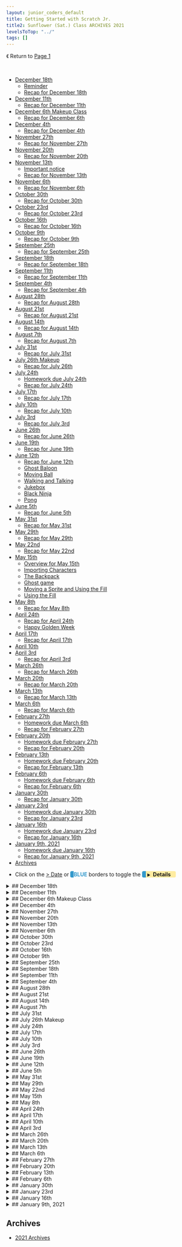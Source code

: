 ```yaml
---
layout: junior_coders_default
title: Getting Started with Scratch Jr.
title2: Sunflower (Sat.) Class ARCHIVES 2021
levelsToTop: "../"
tags: []
---
```


《 Return to [Page 1](./SunflowerClassNotes.md)

<br clear="both">

<div id="toc">

* [December 18th](#december-18th)
  * [Reminder](#reminder)
  * [Recap for December 18th](#recap-for-december-18th)
* [December 11th](#december-11th)
  * [Recap for December 11th](#recap-for-december-11th)
* [December 6th Makeup Class](#december-6th-makeup-class)
  * [Recap for December 6th](#recap-for-december-6th)
* [December 4th](#december-4th)
  * [Recap for December 4th](#recap-for-december-4th)
* [November 27th](#november-27th)
  * [Recap for November 27th](#recap-for-november-27th)
* [November 20th](#november-20th)
  * [Recap for November 20th](#recap-for-november-20th)
* [November 13th](#november-13th)
  * [Important notice](#important-notice)
  * [Recap for November 13th](#recap-for-november-13th)
* [November 6th](#november-6th)
  * [Recap for November 6th](#recap-for-november-6th)
* [October 30th](#october-30th)
  * [Recap for October 30th](#recap-for-october-30th)
* [October 23rd](#october-23rd)
  * [Recap for October 23rd](#recap-for-october-23rd)
* [October 16th](#october-16th)
  * [Recap for October 16th](#recap-for-october-16th)
* [October 9th](#october-9th)
  * [Recap for October 9th](#recap-for-october-9th)
* [September 25th](#september-25th)
  * [Recap for September 25th](#recap-for-september-25th)
* [September 18th](#september-18th)
  * [Recap for September 18th](#recap-for-september-18th)
* [September 11th](#september-11th)
  * [Recap for September 11th](#recap-for-september-11th)
* [September 4th](#september-4th)
  * [Recap for September 4th](#recap-for-september-4th)
* [August 28th](#august-28th)
  * [Recap for August 28th](#recap-for-august-28th)
* [August 21st](#august-21st)
  * [Recap for August 21st](#recap-for-august-21st)
* [August 14th](#august-14th)
  * [Recap for August 14th](#recap-for-august-14th)
* [August 7th](#august-7th)
  * [Recap for August 7th](#recap-for-august-7th)
* [July 31st](#july-31st)
  * [Recap for July 31st](#recap-for-july-31st)
* [July 26th Makeup](#july-26th-makeup)
  * [Recap for July 26th](#recap-for-july-26th)
* [July 24th](#july-24th)
  * [Homework due July 24th](#homework-due-july-24th)
  * [Recap for July 24th](#recap-for-july-24th)
* [July 17th](#july-17th)
  * [Recap for July 17th](#recap-for-july-17th)
* [July 10th](#july-10th)
  * [Recap for July 10th](#recap-for-july-10th)
* [July 3rd](#july-3rd)
  * [Recap for July 3rd](#recap-for-july-3rd)
* [June 26th](#june-26th)
  * [Recap for June 26th](#recap-for-june-26th)
* [June 19th](#june-19th)
  * [Recap for June 19th](#recap-for-june-19th)
* [June 12th](#june-12th)
  * [Recap for June 12th](#recap-for-june-12th)
  * [Ghost Baloon](#ghost-baloon)
  * [Moving Ball](#moving-ball)
  * [Walking and Talking](#walking-and-talking)
  * [Jukebox](#jukebox)
  * [Black Ninja](#black-ninja)
  * [Pong](#pong)
* [June 5th](#june-5th)
  * [Recap for June 5th](#recap-for-june-5th)
* [May 31st](#may-31st)
  * [Recap for May 31st](#recap-for-may-31st)
* [May 29th](#may-29th)
  * [Recap for May 29th](#recap-for-may-29th)
* [May 22nd](#may-22nd)
  * [Recap for May 22nd](#recap-for-may-22nd)
* [May 15th](#may-15th)
  * [Overview for May 15th](#overview-for-may-15th)
  * [Importing Characters](#importing-characters)
  * [The Backpack](#the-backpack)
  * [Ghost game](#ghost-game)
  * [Moving a Sprite and Using the Fill](#moving-a-sprite-and-using-the-fill)
  * [Using the Fill](#using-the-fill)
* [May 8th](#may-8th)
  * [Recap for May 8th](#recap-for-may-8th)
* [April 24th](#april-24th)
  * [Recap for April 24th](#recap-for-april-24th)
  * [Happy Golden Week](#happy-golden-week)
* [April 17th](#april-17th)
  * [Recap for April 17th](#recap-for-april-17th)
* [April 10th](#april-10th)
* [April 3rd](#april-3rd)
  * [Recap for April 3rd](#recap-for-april-3rd)
* [March 26th](#march-26th)
  * [Recap for March 26th](#recap-for-march-26th)
* [March 20th](#march-20th)
  * [Recap for March 20th](#recap-for-march-20th)
* [March 13th](#march-13th)
  * [Recap for March 13th](#recap-for-march-13th)
* [March 6th](#march-6th)
  * [Recap for March 6th](#recap-for-march-6th)
* [February 27th](#february-27th)
  * [Homework due March 6th](#homework-due-march-6th)
  * [Recap for February 27th](#recap-for-february-27th)
* [February 20th](#february-20th)
  * [Homework due February 27th](#homework-due-february-27th)
  * [Recap for February 20th](#recap-for-february-20th)
* [February 13th](#february-13th)
  * [Homework due February 20th](#homework-due-february-20th)
  * [Recap for February 13th](#recap-for-february-13th)
* [February 6th](#february-6th)
  * [Homework due February 6th](#homework-due-february-6th)
  * [Recap for February 6th](#recap-for-february-6th)
* [January 30th](#january-30th)
  * [Recap for January 30th](#recap-for-january-30th)
* [January 23rd](#january-23rd)
  * [Homework due January 30th](#homework-due-january-30th)
  * [Recap for January 23rd](#recap-for-january-23rd)
* [January 16th](#january-16th)
  * [Homework due January 23rd](#homework-due-january-23rd)
  * [Recap for January 16th](#recap-for-january-16th)
* [January 9th, 2021](#january-9th-2021)
  * [Homework due January 16th](#homework-due-january-16th)
  * [Recap for January 9th, 2021](#recap-for-january-9th-2021)
* [Archives](#archives)
</div>



-   Click on the [> Date]() or <span style="color: #3399cc;  border-left: 9px solid #3399cc!important;border-radius: 4px 4px; font-weight: bold">BLUE</span> borders to toggle the <span style="background-color:#ffeca0; border-left: 10px solid #3399cc !important;border-radius: 4px 4px;"><b> &nbsp;<span style="font-size: 70%">▶︎</span>&nbsp;&nbsp;Details&nbsp;&nbsp;&nbsp;&nbsp;</b></span>



<details markdown=1>
<summary markdown=1>## December 18th
</summary>

## December 18th

### Reminder
There will be no class for the next two weeks due to the holidays. **The next class date is 
January 8th, 2021. 良いお年を！


### Recap for December 18th

Today Students all worked on finishing their Christmas Projects. Then we showed them (with the help of a tutorial video how to join the [STAGE 1 Jr\. Coders Christmas Contest 2021](https://scratch.mit.edu/studios/30730290/):

{% include zakviewer.html Name="SUBMISSION instructions for the 2021 JCCC Jr\. Coders Christmas Contest on Scratch" ID="https://scratch.mit.edu/projects/612642387/" caption="In the next few weeks their projects will be review by some guest commenters (some of my Scratch friends) and the kids will get some positive feedback from them, as well as some follows. Some of the best projects will go on to be features in the Jr. Coders 2021 Christmas Showcase.
" %}

Such competitions are a popular feature in Scratch, and today was a gentle introduction to these and other Scratch social features. The hope is it will motivate them to make better projects by having them think about others looking at their projects. 

</details>


<details markdown=1>
<summary markdown=1>## December 11th
</summary>

## December 11th

### Recap for December 11th
{% include zakviewer.html Name="2021-12-13 Xmas K1" ID="https://scratch.mit.edu/projects/615253604/" caption="Student K1 is making progress on completing all the items on the evaluation sheet. This week she used the glide block to make a sprite go from the center to a corner several times." %}

{% include zakviewer.html Name="2021-12-13 Mouse Project K1" ID="https://scratch.mit.edu/projects/581610847/" caption="Student K1 alsom ade this interesing Mouse Following Project. Click and hold the mouse down to see it work." %}

{% include zakviewer.html Name="2021-12-13 Gifs1 K2" ID="https://scratch.mit.edu/projects/611502400/" caption="Student K2 practiced importing gif files into scratch. " %}

{% include zakviewer.html Name="2021-12-13 Gifs2 K2" ID="https://scratch.mit.edu/projects/615253604/" caption="Another gif import by Student K2" %}

{% include zakviewer.html Name="2021-12-13 Xmas Y" ID="https://scratch.mit.edu/projects/600588791/" caption="Student Y had a lot of fun recording various sounds for this project, though he hasn't settled on the one to use in his final project yet. He also made the radio vibrate when it is playing. " %}

{% include zakviewer.html Name="2021-12-13 Pokemon Y" ID="https://scratch.mit.edu/projects/615247167/" caption="Student Y is also making a Pokemon project. If you click the second pokemon, he disappears. I think the background is going to change as well. " %}

{% include zakviewer.html Name="2021-12-13 Xmas N" ID="https://scratch.mit.edu/projects/604418295/" caption="Student N and I worked on having a conversation between Abu and the Cat. By having him write the script down and then indicating which messages were broadcast after each speech he could keep track of the conversation and make the sprites speak in turn." %}

{% include zakviewer.html Name="2021-12-13 Waving N" ID="https://scratch.mit.edu/projects/611499721/" caption="He also made this simple waving project. Use the left, right arrow space keys to change the sprite." %}

{% include zakviewer.html Name="2021-12-13 Abu Platformer N" ID="https://scratch.mit.edu/projects/584816459/" caption="He was also very proud of this platformer/maze game. Use the arrows to reach the flag and see the win screen." %}


{% include zakviewer.html Name="2021-12-13 Crazy Party M" ID="https://scratch.mit.edu/projects/615249793/" caption="Student M made this project where one sprite is having a crazy party (press space) and the other thinks it is too noisy  and they fight (press a) and disappear. That's it." %}

{% include zakviewer.html Name="2021-12-13 Xmas M" ID="https://scratch.mit.edu/projects/604428411/" caption="Student M also continued working on his Christmas Project." %}

Scratch Jr. 
  : Below is a brief excerpt of Student H's extended ScratchJr. Christmas Project (minus sound). He continues to work on expanding the action in each screen of his project. Today I reviewed with him how to use messages to sequence actions and he seemed to understand it quite readily.

{% include giphy.html link="https://media.giphy.com/media/NMEK2rAzel52HJsjEA/"  %} 

</details>



<details markdown=1>
<summary markdown=1>## December 6th Makeup Class
</summary>

## December 6th Makeup Class

### Recap for December 6th


{% include zakviewer.html Name="2021 12 06 Xmas Student H" ID="https://scratch.mit.edu/projects/612142589/" caption="Great effort on music and a cheerful video background on this first step towards a Christmas project for Student H." %}


</details>



<details markdown=1>
<summary markdown=1>## December 4th
</summary>

## December 4th

### Recap for December 4th


Scratch Contest
  : Meanwhile, I have organized a Scratch Contest for Jr. Coders classes Xmas Projects. Scratch Contests are a tradition in Scratch whereby participants to post their projects in a Contest Studio and other guests review them, such as by posting their favorites in a Showcase or winners studio.  [This is the STAGE 1 Jr\. Coders Christmas 2021](https://scratch.mit.edu/studios/30730290), and  [THis is the SHOWCASE for Jr\. Coders Christmas Challenge](https://scratch.mit.edu/studios/30730310)


 {% include zakviewer.html Name="2021 12 04 Xmas Student M" ID="https://scratch.mit.edu/projects/604428411/" caption="Student M added some music and video to his project." %}

 {% include zakviewer.html Name="2021 12 04 Xmas Student Y" ID="https://scratch.mit.edu/projects/611481362/" caption="Student Y began working on a second Christmas project covering the individual items of the Christmas Challenge checklist off one by one. Pressing the space key makes the Sprite rotate. Pressing the a key makes music play." %}

{% include zakviewer.html Name="2021 12 04 Xmas Student N" ID="https://scratch.mit.edu/projects/611499721/" caption="Silmilarly, Student N's second Christmas project has similar music, but the arrow keys change the costume." %}

{% include zakviewer.html Name="2021 12 04 Xmas Student K1" ID="https://scratch.mit.edu/projects/600576643/" caption="In addition to making some changes to her Christmas project, Student K1 also worked on a maze project." %}

{% include zakviewer.html Name="2021 12 04 Xmas Student K2" ID="https://scratch.mit.edu/projects/600576643/" caption="Student K2 made a very cheerful moving Christmas background as a start on his project." %}

Scratch 
  : Student H continued to work in ScratchJr.. After completing a basic story about a boy going to sleep on Christmas Eve, I challenged him to extend each part of the story by adding conversations or actions.


</details>



<details markdown=1>
<summary markdown=1>## November 27th
</summary>

## November 27th


### Recap for November 27th

Today students continued working on their end-of-year projects.

Student K1

{% include zakviewer.html Name="XMAS 2021 11 27 K" ID="https://scratch.mit.edu/projects/604421482/" caption="The student practiced uploading a Gif and making music play when clicking a sprite." %}

Student K2

{% include zakviewer.html Name="XMAS 2021 11 27 ニュース" ID="https://scratch.mit.edu/projects/608054677/" caption="Today we made made horse travel in a zig zag forever. We also added a gif and made an animation." %}

Student Y

{% include zakviewer.html Name="XMAS 2021 11 27 Y" ID="https://scratch.mit.edu/projects/600588791/" caption="Student Y was very productive. He made the milk disappear using a broadcast, and using hide, show, and wait. He made Santa appear and disappear, made a present appear, made the cat go to sleep and wake up using a costume change and a position change and waits. He also used text to speech to make the cat speak." %}

Student N 
  : Student N worked on 2 projects. In one project I taught Student N about how to create clones and make the clones go to random places. They also disappear if they touch Abu.

{% include imgur.html title="Ninja Jr." ID="https://i.imgur.com/EbOD6Gf.png" caption="In this project I taught Student N about how to create clones and make the clones go to random places. They also disappear if they touch Abu." width="" height="" spacer="" %}


{% include zakviewer.html Name="2021 11 27 ninja JR " ID="https://scratch.mit.edu/projects/608057879/" caption="" %}

In the other he made the cake show, and used the say,  music, and text to speech blocks.

{% include zakviewer.html Name="XMAS 2021 11 27 N" ID="https://scratch.mit.edu/projects/604418295/" caption="" %}


Student M 
  : Student M was notably kind and helpful to another student who was struggling. He also continued his Xmas Music Project.

{% include zakviewer.html Name="XMAS 2021 11 27 M" ID="https://scratch.mit.edu/projects/604428411/" caption="Today he focused on importing gifs." %}

</details>


<details markdown=1>
<summary markdown=1>## November 20th
</summary>

## November 20th

### Recap for November 20th

Christmas Project 
  : Today I gave the kids an Christmas project assignment. The project is intended as an assessment of their progress in the class, so it would help me if parents could encourage children to do their best on this project. The project must include the following elements (and related  skills): 

1. - [ ] Must be appropriate to the theme of Christmas and the interesting creative and original

2. - [ ] Include sounds on start and on click (sound block)
 
1. - [ ] Change appearance of characters on events (Looks size and costume block)

3. - [ ] Have sprite speak (Say block)

 
2. - [ ] Have a recorded message on key press (record, play, when key pressed)

4. - [ ] Have 2 different Sprites doing 2 different motions at same time (switching sprites)
 
3. - [ ] Change the background and sprites in that background (backdrop change)

 
4. - [ ] Have a Sprite jump 5 times using glide (Glide, x and y position, repeat loops)

5. - [ ] Have a drum play 3 different beats and change color each time it changes beats (sound, color effects)

6. - [ ] Pick a dancing sprite and change the costume to make it look like they are dancing (import costumes, change costumes)

Some samples, so far.

{% include zakviewer.html Name="Untitled\-29 on Scratch" ID="https://scratch.mit.edu/projects/604428411/" caption="Student M added sound and edited the characters to remove the backgrounds." %}

{% include zakviewer.html Name="Untitled\-94 on Scratch" ID="https://scratch.mit.edu/projects/604418295/" caption="Student N included text to speech message on start and a Christmas present." %}

{% include zakviewer.html Name="Untitled\-10 on Scratch" ID="https://scratch.mit.edu/projects/604421482/" caption="Student K1 made a hat, and with a little help added some snow." %}

{% include zakviewer.html Name="2021 11 19 ニュース on Scratch" ID="https://scratch.mit.edu/projects/604621438/" caption="Student K2 is making a game with flying horses and a flying Santa who has to avoid them." %}


Disappearing Bears
  : Student N made this project where the main character makes the bears disappear. 

{% include zakviewer.html Name="Untitled\-95 on Scratch" ID="https://scratch.mit.edu/projects/604424736/" caption="" %}


</details>


<details markdown=1>
<summary markdown=1>## November 13th
</summary>

## November 13th

### Important notice

It is important for the safety of your children that we have written notice if anyone other than a guardian/parent is to pick up or take responsibility for your child at pickup time. This includes having the child wait with them until you arrive. Please be sure to tell us (in writing, e.g. via line) if you wish to allow someone to pickup or take charge of your child. 

### Recap for November 13th

Mazes
  : Students K1 and K2 worked on making maze games in Scratch. This is a copy of a project we made in ScratchJr., so it helps them reinforrce prior learning, and also understand the similarities and diffferences between the two platforms. 

ScratchJr. Maze
  : Student H1 finished his road crossing game and then worked on a harder version of it using roads that crossed. It includes making one character disappear while making another reappear as well as raising the question of how to time the motion of the cars so they don't hit each other (actually impossible in ScratchJr., but we can get close.). He then became interested in making the maze game as well, but in ScratchJr. 

Minecraft
  : Students Y & M have an idea for using Minecraft Bats and Dragons in a project. They were able to find images for the project, but they were in an unusual format, so it took some time taking screenshots of the images so they could be imported into Scratch.

{% include imgur.html title="" ID="https://i.imgur.com/PB6Swjg.png" caption="" width="" height="" spacer="" %}

{% include imgur.html title="" ID="https://i.imgur.com/LTkRDhT.png" caption="" width="" height="" spacer="" %}

{% include imgur.html title="" ID="https://i.imgur.com/mkIPE0F.png" caption="" width="" height="" spacer="" %}


Jump Jump 
  : Student N made an platformer project for his Abu character. This was an original project without borrowing code, and demonstrated aan understanding of character movement, user input, conditionals, and broadcasting. 

{% include imgur.html title="" ID="https://i.imgur.com/Y2xdcG6.png" caption=" He learned how to make lava and how to make a game over (backdrop 4) screen when the character hits the lava. " width="" height="" spacer="" %}

{% include imgur.html title="" ID="https://i.imgur.com/AdaGrIw.png" caption="We also made it so if the character reaches the other end of the screen (message 1), and new scene appears. " width="" height="" spacer="" %}

Student H2 is focused on Fortnite Projects, but has note decided on his own project yet.

</details>  


<details markdown=1>
<summary markdown=1>## November 6th 
</summary>

## November 6th 

### Recap for November 6th 



Late Project
  : First, Student Y I worked on making the clock change every 10 seconds in his project. 

{% include zakviewer.html Name="Sleeping Late" ID="https://scratch.mit.edu/projects/592280068/" caption="" %}


Then he made a shooting game that fires. We worked on making the bullets go in teh same direction the character is pointing.

{% include zakviewer.html Name="Untitled\-137 on Scratch" ID="https://scratch.mit.edu/projects/588307124/" caption="Left and right arrow move, space shoots." %}

Fighting Game
  : Students Y worked on making a fighting game with a character and a sword. Student M also made one, and explored other projects, like a music box project. 

{% include zakviewer.html Name="Student Y sword game" ID="https://scratch.mit.edu/projects/592280068/" caption="" %}

{% include zakviewer.html Name="Student M" ID="https://scratch.mit.edu/projects/596292710/" caption="This is just the character for now." %}

{% include zakviewer.html Name="まいぜん on Scratch" ID="https://scratch.mit.edu/projects/543629972/" caption="" %}

Favorite Character Series 
  : Student N continues to make projects with his favorite character Abu in them.  This week he made a pong game that has a cheerleading Abu.

{% include zakviewer.html Name="Cheering Abu Pong" ID="https://scratch.mit.edu/projects/543629972/" caption="" %}

Abu moves in a random direction:

{% include zakviewer.html Name="Abu moves in a random direction:" ID="https://scratch.mit.edu/projects/596302339/" caption="This project is not quite complete, but pressing the up arrow keeps Abbu flying." %}


A jumping Abu meets a bear:

{% include zakviewer.html Name="jumping Abu meets a bear" ID="https://scratch.mit.edu/projects/596302339/" caption="" %}

and Flappy Abu: 

{% include zakviewer.html Name="Flappy Abu" ID="https://scratch.mit.edu/projects/571917316/" caption="" %}

Robot Jumper 
  : Student K1 worked on a jumping project with a huge robot jumping over a rabbit.

{% include zakviewer.html Name="Untitled\-7 on Scratch" ID="https://scratch.mit.edu/projects/596291060/" caption="" %}


Underwater Penguin and Fish
  : Student K1 also made an Underwater Penguin and Fish Project. 

{% include zakviewer.html Name="Underwater Penguin and Fish" ID="https://scratch.mit.edu/projects/596286718/" caption="There was a bug in tone of the blocks, which I have fixed. She used japanese characters." %}

Tower Defense
  : Student K2 continued working on his Battle Cats type Tower Defense project. He a second tower and made it shoot when its store is clicked.

{% include zakviewer.html Name="Untitled\-4 Tank Game on Scratch" ID="https://scratch.mit.edu/projects/589833446/" caption="" %}

Road Crossing
  : Student H1 took a break from his Mario Project and worked on a Road Crossing game in Scratch Jr. He made the roads and started making cars for it.

Fortnite style
  : Student H2 explored Scratch looking for  a simple Fortnite game to copy.



</details>



<details markdown=1>
<summary markdown=1>## October 30th
</summary>

## October 30th


### Recap for October 30th

A Day in the Life 
  : Student Y designed a "Day in the Life project in detail, including actors, scenes, and actions. He began designing the first background. After being unable to find a preset background he liked, he drew his own on paper. He tried to trace it using a drawing tablet, but found it was easier to draw it in the the scratch editor using squares and other shapes. The result was quite good, and exactly what he had in mind.


{% include zakviewer.html Name="A Day in the Life 2021 10 30" ID="https://scratch.mit.edu/projects/592280068/" caption="" %}

Squid Game 
  : Student M learned how to use clones. Inspired by this project, 

{% include zakviewer.html Name="Death Ray Demo" ID="https://scratch.mit.edu/projects/587873991/" caption="" %}

he added his own "death ray" to his project. 

{% include zakviewer.html Name="Squid Game 2021 10 30" ID="https://scratch.mit.edu/projects/588366653/" caption="press 1 to get past the opening screen, and then space to fire." %}


Solar panel 
  : Student R's Solar Panel project now has a shop. In the shop you are able to by more solar panels. He used if blocks and backdrop sensors to control the visibility of the shop and shop items. 

{% include zakviewer.html Name="Solar Panel 2021 10 29 on Scratch" ID="https://scratch.mit.edu/projects/593628239/" caption="" %}

Kanna 
  : Student K1 was very productive working on tutorials in Scratch. She made a Halloween project (with sounds), a Balloon Popping project (with 2 balloons), and an Underwater Starfish Chase (with a score). She needed some encouragement in modifying or going beyond the basic tutorials.

{% include zakviewer.html Name="Halloween project" ID="https://scratch.mit.edu/projects/592276602/" caption="" %}


{% include zakviewer.html Name="balloon Popping" ID="https://scratch.mit.edu/projects/592263638/" caption="" %}

{% include zakviewer.html Name="Underwater Starfish Chase (with a score)" ID="https://scratch.mit.edu/projects/574941151/" caption="" %}

Tank Game
  : Student K2 continued his  Scratch Tank Game. He added Towers, a Shop, and a Man character. I guided him through how to clone the bullets when the shop is clicked, and make bullet fire to the edge.

{% include zakviewer.html Name="Tank Game" ID="https://scratch.mit.edu/projects/589833446/" caption="Click the small black squares to shoot." %}

ScratchJr. Mario
  : Student H worked on his longform ScratchJr. Mario project as usual. He had some problems making a character repeat an action 3 times, so I showed him how  to use the repeat block and waits to get the effect he wanted. He picked it up quickly.

</details>




<details markdown=1>
<summary markdown=1>## October 23rd
</summary>

## October 23rd


### Recap for October 23rd

Squid Game 1
  : Student Y worked on making the player's eyes open and close and the button flash from red to green. He also added and edited the music. He originally tried a first person viewpoint, but settled for this top iiewpoint version.

{% include zakviewer.html Name="Squid Game 2021 10 23 Student Y" ID="https://scratch.mit.edu/projects/588925585/" caption="Use left and right arrows to move the character (project has had some corrections added.) " %}

Squid Game 2
  : Student M wanted an opening screen before the game would start, so I showed him how to achieve that.

{% include zakviewer.html Name="Untitled\-138" ID="https://scratch.mit.edu/projects/588366141/" caption="Press 1 to see background change" %}


Scratch Mario Multilevel Game
  : More details have emerged about player H's project. He is making a multi-stage Mario-like platformer. He's made overworld maps and sub-levels. In ScratchJr. each project only has 4 screens, so he's building his game over several projects, each corresponding to a different "land" such as a desert level and a haunted house level.

Electricity Shop
  : Student R's focus continues to be make a shop for people to buy various ways of using or gaining energy. He's setting up the project so that when the shop backdrop appears, all foreground items hide. And when the backdrop changes, all foreground items appear again.

Tower Defense/Battle Cats
  : Some students are still looking for a project to do. Student K2 began working on a Tower Defense project. His focus was on learning how to use the paint editor to make circles and rectangles to put together to make a tank. Student H considered doing a Tower Defense project, but then changed his mind and explored various other potential projects. 

{% include zakviewer.html Name="Untitled\-4 Tank Game" ID="https://scratch.mit.edu/projects/589833446/" caption="" %}

Pong Game
  : Student K1 completed a Pong Tutorial.

{% include zakviewer.html Name="Untitled\-4 on Scratch" ID="https://scratch.mit.edu/projects/588369489/" caption="" %}

</details>


<details markdown=1>
<summary markdown=1>## October 16th
</summary>

## October 16th

### Recap for October 16th


The main event today was playing a Collect-a-card Coding Game: 

Collect-a-card Coding Game
  : The purpose of the game is to get kids to demonstrate their understanding of various steps in coding a simple project. The format is as follows:
  
1. Review the target project code. This is not a test, but a game, so kids are taught the code or other answers beforehand. The game is for review.
2. Each student gets 1 or two cards to start with.
3. The teacher opens a blank game, or a game ready to accept the target code. 
4. The teacher walks through coding the game and stops to ask questions, such as what is the next step, what does this block do, etc.
5. Students can volunteer to answer by raising their hand with a card in it. If they answer the question correctly they get 2 cards. If not, 1 card.
6. The teacher can also "volunteer" students, for example if no one answers. You get 1 card for a correct answer.
7. Volunteers must wait out 2 turns give others a chance.
8.  Cards for right answers only, but no penalty for a wrong answer.
9.  At the end, (an unspecified number of) cards gets rewards, such as YouTube time. The number is based on the collective level of input. 
10. Those who were volunteered can ask for help but costs them their card. The card for a correct answer goes to person who helps.
11. Top volunteers may get an additional prize based on effort, original contribution, or other criteria.
12. Prizes include in-class YouTube time, select from the toy box, candy, or negotiable prizes. Often students will defer getting any prize.

The target game for today was Flappy Cat game, part 1. Everyone participated and did a good job of playing along and answering questions. After that, kids continued working on existing projects as usual.

{% include zakviewer.html Name="FCS step 1 gravity 2021 10 16 Classroom version \(Flappy Cat Simplest\)" ID="https://scratch.mit.edu/projects/584810491/" caption="" %}


</details>




<details markdown=1>
<summary markdown=1>## October 9th
</summary>

## October 9th


### Recap for October 9th


We played a game based on a lecture by [Professor 井本陽久](https://logmi.jp/business/articles/322794).
The game is very good for teaching logic, independent thinking, and other useful skillls. Thought they could understand the basic idea, it was a little bit difficult, so after a while we stopped and had a break and then we went on to individual projects. 

* Student Y worked on a few projects. We worked on finding costumes for his roadblocks hero project and he also worked a little bit on his Battle Cats project. 
* Student M started making a flappy bird project and completed  the first two steps. 

{% include zakviewer.html Name="Flapy Bird" ID="https://scratch.mit.edu/projects/581606705/" caption="" %}

* Student R and I discussed how to make his game more user-friendly. He liked the idea of adding a store to his project. He designed it first and then collected or and created the images he needed
{% include zakviewer.html Name="Flappy Bird" ID="https://scratch.mit.edu/projects/581606705/" caption="" %}

* Student N started working on an original platformer game.
* Student H looked for new ideas in Scratch. 
* Student K learned about sensing blocks, specifically the mouse down block. 
  
{% include zakviewer.html Name="Untitled" ID="https://scratch.mit.edu/projects/581610847/" caption="Click and hold the mouse, and the girl will go towards you" %}

* Student K worked on telling a story in ScratchJr. 
* Student H in Scratch Jr. continued working on his multi project game. He was eager to give me a full explanation of what he intends, and he demonstrated his progress so far. It was clear that he has mastered many skills, such as using buttons to control characters, and different kinds of transitions between scenes. He has developed a solid foundation, and is eagerly exploring all the consequences of what he has learned in various ways. 
Stud


</details>

<details markdown=1>
<summary markdown=1>## September 25th
</summary>

## September 25th


### Recap for September 25th



Scratch 
  : Children worked on individual projects this week. 
  
Student Y worked on Battle cats. He continued making different player sprites appear at different money levels. He also begane making the cats move.

{% include zakviewer.html Name="Battle Cats" ID="https://scratch.mit.edu/projects/571919266/" caption="" %}

Student M is I introduced some videos to Student M about flappy bird, and he chose to work on reverse engineering a Fortnite Flappy Bird project. He added two characters to his project and began adding code to make the game over effect and 

{% include zakviewer.html Name="Fortnite Flappy Bird Step 1 2021 09 25" ID="https://scratch.mit.edu/projects/575071918/" caption="I have fixed some errors in his code to demonstrate what he is trying to achieve." %}


Student N completed his own basic Flappy bird project and we talked about how to make it better, such as adding levels or obstacles.

Student K1 began her first journeys into Scratch by completing her first tutorial, a chase game. 

{% include zakviewer.html Name="Chase Game" ID="https://scratch.mit.edu/projects/574941151/" caption="She did a great job learning about 'change x' and 'if touching' and 'adding variables'." %}


Student H1 studied various projects in search of inspiration for his next project. 

Student R made the players of his Solar Panel game able to buy more panels when they had enough coins. He was able to figure out the code himself but needed a little help transferring a color from one character to another. 

{% include zakviewer.html Name="Untitled\-5 \(9\)" ID="https://scratch.mit.edu/projects/572503120/" caption="" %}

ScratchJr.
  : Students K2 and H2 worked on their own projects this week. 


Student H1 continued developing his multilevel game in Scratch Jr. He has many original ideas and worked well independently and joyfully.


Student K2 worked on an original project idea I am calling his "Policeman"  project. After some trial and error, I figured out he wanted to make more squares appear when the policeman bumped into some squares. He understood what he wanted and was almost able to get it on his own. With a little tweaking we were able to get it to begin to work, and will continue next week.


</details>

<details markdown=1>
<summary markdown=1>## September 18th
</summary>

## September 18th


### Recap for September 18th


Battle Cats
  : Student Y worked on remaking the Battle Cats project on his own. 

{% include zakviewer.html Name="Student Y Battle Cats" ID="https://scratch.mit.edu/projects/571919266/" caption="He added his own characters and began setting up the shop" %}

Flappy Bird
  : another popular project is Flappy Bird, and some kids worked on variations of that, including this one below, and a Fortnite Flappy Bird Project that is not quite finished
{% include zakviewer.html Name="Student N Flappy Bird" ID="https://scratch.mit.edu/projects/571917316/" caption="" %}


Slash Knight
  : Student H worked a little bit on a Slash Knight Tutorial, but found it too easy. He explored other projects like Battle Cats after that.  


ScratchJr. 
  : The main project for these kids was variations on a Chicken Crossing game, where the player has to cross intersecting streets , not parallel streets (like below). This evoked many variations, including one that incorporates a sophisticated story line involving frogs and other creatures.

  
{% include giphy.html link="https://media.giphy.com/media/DDDMOrtKeBEyue6KVF/" %} 



Advanced Scratch Jr. 
  The Electricity project continues. This week the student added more kinds of weather and we talked about giving the player challenges to encourage energy conservation, such as turning out lights. 

</details>



<details markdown=1>
<summary markdown=1>## September 11th
</summary>

## September 11th

### Recap for September 11th

Basic Scratch
  : Today, for the elementary level Scratch students there was a lot of interest in racing games and Mario Athletic (Sky) games. Kids mostly tried looking for projects they could do together, but interests diverged, so there was a tendency for kids to distract each other. Next week some different seating arrangements may help with this. 

Solar Panel 
  : This week a lot of progress was made on this advanced level Scratch project. Since the student is a capable and independent coder, our teacher Alex spent some time looking at the student work and making small suggestions on improving the game design, such as developing other things for the money the player collects  to be spent on and adding visual feedback and effects.

ScratchJr.
  : The ScratchJr kids worked mostly on mazes. For one kid demonstrated how to make a square maze, and for other we worked on a Dragon Maze. Mazes are good for teaching using messages and various motions and Looks blocks. There was also a Street crossing game


{% include giphy.html link="https://media.giphy.com/media/m6ezGzJCt8J835euv3/" %} 

{% include imgur.html title="" ID="https://i.imgur.com/L1r67ht.jpg" caption="" width="" height="" spacer="" %}

{% include imgur.html title="" ID="https://i.imgur.com/GmIRnX5.jpg" caption="" width="" height="" spacer="" %}


</details>


<details markdown=1>
<summary markdown=1>## September 4th
</summary>

## September 4th

### Recap for September 4th


Projects we worked on this week: 

First Person Shooter
  : We made the gun for the shooter, and talked about make the gun pointing in the direction of the mouse. We also made a bad guy.

{% include imgur.html title="" ID="https://i.imgur.com/U8NjtrC.png" caption="" width="" height="" spacer="" %}

 

Going down the road
  : We made a car and a road for this project, and learned how to make the road move past us.

{% include zakviewer.html Name="Untitled\-125" ID="https://scratch.mit.edu/projects/566674798/" caption="press space and e to see it in action" %}



A crazy project 
  : The joy of forever loops.
{% include zakviewer.html Name="" ID="https://scratch.mit.edu/projects/550356223/" caption="" %}

Mario Projects
  : Students are intrigued by these but they are a bit beyond their skill. We have covered some of the basic steps in class, and kids will often modify these.

{% include zakviewer.html Name="Untitled\-21" ID="https://scratch.mit.edu/projects/557767891/" caption="This project is not fully the student's own creation, but features some additions by the student." %}


Solar Panel Project
  : A student is developing a project to model a solar panel. It includes the influence of weather (reducing output, breakage), maintenance costs, and a power meter. We talked about general goals of the project, such as how user input would change the game. This projecct is a candidate for entry in a coding competition.

</details>


<details markdown=1>
<summary markdown=1>## August 28th
</summary>

## August 28th

### Recap for August 28th


Today we worked a group on a very basic platformer project based on a project called Grey.  It includes only the essentials, but it introduces concepts like variables, My Blocks, if blocks to detect keypresses, gravity,  and "pulling up out of the ground" particle physics, and even a little tutorial on drawing triangles. This project forms the basis of most platform and scrolling projects and can be easily modified to suit almost any project.


{% include zakviewer.html Name="Grey Mario Platformer 08 28" ID="https://scratch.mit.edu/projects/564441951/" caption="The students did a great job paying attention and began to talk about adding customizations like villains and obstacles, which we will try next week. " %}

</details>


<details markdown=1>
<summary markdown=1>## August 21st
</summary>

## August 21st

Several announcements:
  : The class notes for last weekend are on the website. We have had a lot of makeup classes recently, and, to avoid confusion, let me explicitly state that class notes for your child's makeup classes are on the page for their usual class, not for the day they attended. For example a Monday student who attends a makeup on Friday will have any notes relevant to him/her on the Monday Page. 

  : Since we are heading into another Emergency Period, we will be strictly enforcing our Covid guidelines around hand washing, social distancing and mask wearing, etc. If you could remind your child these are important rules and of the need to cooperate with them that would be helpful. In addition, seating and snack times will be staggered accordingly.

  : We are pleased that for the most part students are focused and attentive during class, and with their cooperation we are creating a fun, relaxed, yet productive learning environment. However, to maintain this, it would be a good time to remind your child that the main activity in class should be working on assignments and projects, i.e. learning to code. I want to avoid ending the day with a child not having made any tangible progress.  Exploring games and playing them, while educational and part of our goal, is better done at home.

  : (To clarify: We do encourage students to explore the many games that Scratch and Tynker make available, and investigating and hacking other projects is a valid part of learning. We also understand the temptation to play them in class is very strong. However, this can easily become a distraction (for them and others) and a gentle reminder from parents would help me better keep these factors in balance. We do provide free time during breaks, and this is not meant as a ban, but a reminder.)

  : Lastly, our class policy is that students should make an effort to communicate, even amongst themselves, in English, as much as practicable, especially during the first section of class. We understand the limitations around this, but we want to be sure this expectation is clearly understood by all so that we can help support them with this. 


### Recap for August 21st


Student N and Y made a first steps towards Cat World War (にゃんこ大戦争) games. TThis game starts out with the player clicking boxes to make "soldiers" appear. In the game the soldierss fight each other and you get points if you kill them all or reach the other team's base. This project by Student N is a very good beginning.

{% include zakviewer.html Name="Cat World War (にゃんこ大戦争)" ID="https://scratch.mit.edu/projects/563074874/" caption="click on the squares to make more fighter appear." %}

Student R is working on an Electricity project. Today we worked on improving the code that makes how the clones are created. Unfortunately creating a clone within a clone creates an infinite loop, and there doesn't seem to be an easy way around that, so we had to give up. Deciding that perhaps he had taken this project as far as possible, we gave up and he began looking for his next project. 

{% include zakviewer.html Name="Electricity 08 21" ID="https://scratch.mit.edu/projects/563078843/" caption="" %}

Student S worked on a clever ScratchJr. story about rabbits.

</details> 



<details markdown=1>
<summary markdown=1>## August 14th
</summary>

## August 14th

### Recap for August 14th

Today student H worked on an easy Cat Training project, based on a  student's original project. We taught the cat to sit, lie down, run, and roar. 

{% include zakviewer.html Name="Cat Training" ID="https://scratch.mit.edu/projects/560505433" caption="" %}


Student N worked on a Red Light project. The player uses the right arrow to move right. First we made the bus reappear at the left when we hit the edge. 

```
when [right arrow v] key pressed
move (10) steps
if <(x position) > (270)> then
switch backdrop to (Blue Sky v) ::looks
set x to (-278)
broadcast [switch v]
end
```
{: .msb}

Then we used a variable ('red bue or yellow') to keep track of the condition of the light, and we detect if we are touching the light while the light is red. If he hits the red light, the game over message appears. 


```
if <<touching (Light  v) ?> and <(red blue or yellow) = (red)>> then 
switch backdrop to (Blue Sky2 v) ::looks
broadcast (a v) and wait
 else 
next costume
end
```
{: .msb}

{% include zakviewer.html Name="" ID="https://scratch.mit.edu/projects/560546663/" caption="Use the right arrow to move the bus. " %}




</details>


<details markdown=1>
<summary markdown=1>## August 7th
</summary>

## August 7th

### Recap for August 7th


Today we had only 3 students.

Two of the Scratch kids did the Nature Watching project. The fist step is erasing the "binocular" of a solid foreground so that we can see what is behind. Even I had a little trouble doing this until another teacher helped me. Once we had that, the rest of the project proceeded smoothly. We make the binoculars follow the mouse, and then add a game scene that includes various animals moving for us to watch. The student added a play button that dissolves using the ghost effect to reveal the game scene. 


{% include zakviewer.html Name="Nature watching" ID="https://scratch.mit.edu/projects/559297885/" caption="" %}


The other student worked on an electricity game. 

{% include zakviewer.html Name="See inside" ID="https://scratch.mit.edu/projects/555066266/" caption="" %}



Originally his project just sent out various balls that travelled from the anode to the cathode. I suggested he add an element that the player could use to direct the balls. In doing that we noticed that his balls were bouncing off at weird angles because he was turning the balls, not pointing them in a different direction. At first this was a random direction, but I suggested it might look more realistic to have them bounce at the correct angle. However, doing this involves some special math. It is not difficult and next class I will show the the correct formula. 

{% include zakviewer.html Name="2021 08 07  Electricity" ID="https://scratch.mit.edu/projects/559308970/" caption="This modification shows how the balls can be made to bounce. The key formula is 'reflected angle = 2 * angle of wall - direction of ball' " %}

</details>



<details markdown=1>
<summary markdown=1>## July 31st
</summary>

## July 31st

### Recap for July 31st

Today we walked through a basic Pacman game. Kids went through it at different paces, with some just completing the first few steps, others nearly reaching the end. However, we will continue with this project as it teaches valuable skills.

{% include zakviewer.html Name="PAC 2021 08 02 class project" ID="https://scratch.mit.edu/projects/557526249/" caption="

This involves

* making the pacman, including 'painting with transparency' 
* making the background and maze
* teaching the pacman to move
* teaching it to bounce off walls
* adding a pill
* initializing the pill and pacman
* teaching the pill to hide when pacman touches it<span>" %}

One notable project was this variation on the classic game:

{% include zakviewer.html Name="Dragon Pacman" ID="https://scratch.mit.edu/projects/557134894/" caption="The dragons are friendly though. Use arrow key to capture the one near the center to see." %}



After that kids worked on their ongoing projects. Kids are developing more confidence and the ability to come up with and develop their own ideas independently, though there is a tendency for kids to also get lost playing games rather than coding. The fact that they are enjoying Scratch and engaged with it is great, and we will try to encourage a healthy balance between exploring and creating!


</details>

<details markdown=1>
<summary markdown=1>## July 26th Makeup
</summary>

## July 26th Makeup

### Recap for July 26th

Student M did a makeup class today. He came up with the idea of making  a roulette game. This gave us a chance to use the wait until and repeat until blocks blocks.

![wait until and repeat until](https://i.imgur.com/6mYCvDw.png){: .jsgif .autoimage}



{% include zakviewer.html Name="" ID="https://scratch.mit.edu/projects/556373760/" caption="To start game press space, then the up arrow, left arrow, and right arrow keys. This starts the wheels turning. Pressing a, b, or c, stops the respective roulette." %}


</details>



<details markdown=1>
<summary markdown=1>## July 24th
</summary>

## July 24th

### Homework due July 24th

### Recap for July 24th

Today we had only 2 students. Student H worked on the Chase Game tutorial. He was very creative in modifying the cat character, and made a rather fun project.

{% include zakviewer.html Name="looking for eyeglasses" ID="https://scratch.mit.edu/projects/553913239/" caption="He also added a score for each time the cat caught the glasses." %}

Student R and I had an extensive conversation about the [Tech Kids Grand Prix](https://techkidsschool.jp/grandprix/), which he plans to participate in. We discussed the basic criteria of the contest, Vision, Product, and Presentation, and I told him that first we will work on Vision. This is the moment where we seek inspiration and creativity to create an original and inventive project. 

One way to do this is to look at what other people have done, and he looked at several projects by other participants. Then I asked him to critique the projects, to develop his analytical ability and help him be able to see projects from an outside  point of view such as a judge or a player. I asked him to rate the projects according to the contest criteria, and then we focused on what he particularly liked about one project. Then we decided to build our own test project that would include these qualities. 

To come up with a theme for this test project, I encouraged him to come up with a topic that is interesting and inspiring for him. This led him to suggest electronics. After asking him to tell me a little about this, we talked about what is electricity. With some improvements for realism, we had a basic model of electricity in a wire, and we then began to develop how this could be a game. We made a rough mockup of the screen, and then once we were happy with that, I gave him the homework of making a more accurate mock up. We talked about how the user would interact with the game, and what the object of the game would be.

All in all, in one class, we were able to run throught the basic first steps involved in creating an original project. The test project is not intended as his final project, but I think it will help him understand the steps that help take something from nothing, to first idea, to first model, to first prototype. This was a great first step and he did a great job moving through it though we were going rather quickly.


</details>



<details markdown=1>
<summary markdown=1>## July 17th
</summary>

## July 17th

### Recap for July 17th

Today kids worked on their own projects.

Student Y started a shooting game. He began to learn how to make bullets using clones, and how to make actors disappear when they are hit.

{% include zakviewer.html Name="112rtrtrtrtrtr" ID="https://scratch.mit.edu/projects/553917494/" caption="Press space to shoot. Right now the actors are invisible, and the student's homework is to make them appear again" %}

Student N began a version of pacman. He made little munching characters, and we worked on drawing a maze for the background. We also made the main actor move right and left, and then blocked its motion when it reached the edge so it wouldn't fall of the edge.

{% include zakviewer.html Name="Untitled\-43" ID="https://scratch.mit.edu/projects/553917616/" caption="" %}

Student M learned how to change the position of the actors using the x and y boxes in the actor area. This was necessary because he couldn't drag his characters because part of his game codes them to disappear if touched. 


Student R started planning a Minecraft quiz game. We talked about learning to plan on paper before trying to code, which he began to do. I also helped him import some images from the web that couldn't be copied the usual way. 


Student H worked on importing characters from other projects into his project.

Kids also enjoyed coding and playing at a video sensing project and a Jelly project. I showed them a simplified version, and perhaps next week we will try to code it together.


{% include zakviewer.html Name="JJ step 01" ID="https://scratch.mit.edu/projects/552696678/" caption="" %}



</details>

<details markdown=1>
<summary markdown=1>## July 10th
</summary>

## July 10th

### Recap for July 10th

Today we worked on the Mario Galaxy four project. 


{% include zakviewer.html Name="Galaxy 4 step 01" ID="https://scratch.mit.edu/projects/550487306/" caption="" %}



Everybody was able to get to the first step. We did have a few technical issues but we resolve them and that will make going forward easier from now on. After the break some kids expolored for their next project while others finished projects that they had been working on before. 



{% include zakviewer.html Name="MG4 Step 01 H" caption="Press right arrow to see it move." ID="https://scratch.mit.edu/projects/552334899/" %}

{% include zakviewer.html Name="MG4 Step 01 Y" caption="Press right arrow to see it move." ID="https://scratch.mit.edu/projects/552334188/" %}

{% include zakviewer.html Name="MG4 Step 01 R" caption="Press right arrow to see it move." ID="https://scratch.mit.edu/projects/552333802/" %}

{% include zakviewer.html Name="MG4 Step 01 M" caption="Press right arrow to see it move." ID="https://scratch.mit.edu/projects/552333323/" %}

{% include zakviewer.html Name="MG4 Step 01 N" caption="Press right arrow to see it move." ID="https://scratch.mit.edu/projects/552332799/" %}

</details>


<details markdown=1>
<summary markdown=1>## July 3rd
</summary>

## July 3rd

### Recap for July 3rd



Soccer Game
  : During the makeup class for student R, I showed him how to clean up his project by combining stacks. Instead of several green flag stacks and several forever loops, we combined them all. The next day we worked on finishing the soccer game level. One problem was that the ball would get stuck in a corner sometimes; we prevented this by moving the ball away when it touched the goalkeeper. 

{% include zakviewer.html Name="Soccer Game" ID="https://scratch.mit.edu/projects/530891031/" caption="We also made the ball return when a goal is scored. I also showed him how to use a repeated move block to make the ball glide. This helps make recording goals and deflections work better." %}

Jukebox
  : Student M did a great job making the last few songs on his jukebox work. 
  
{% include zakviewer.html Name="Juke Box" ID="https://scratch.mit.edu/projects/550655784/" caption="He go so excited, he decided to add 4 more songs, which need to be coded." %}

Another Jukebox
  : Student Y was inspired from watching this Jukebox to begin making his own. 




Crazy Animation
  : Student N has been learning how to make animations, and produced this Crazy Animation Project.

{% include zakviewer.html Name="" ID="https://scratch.mit.edu/projects/550356223/" caption="It uses both color effects and costume changes for the transitions" %}

Learning ABC
  : He also taught Abu, his favorite character, to speak.

{% include zakviewer.html Name="Learning ABC" ID="https://scratch.mit.edu/projects/550490430/" caption="press any letter to say the letter" %}




Clickers
  : A popular game this week was a clicker game, which several students played or worked on. These are very simple. Just click until you drop. Simple, but popular.

{% include zakviewer.html Name="Student N Basic Clicker" ID="https://scratch.mit.edu/projects/550657465/" caption="" %}







</details>

<details markdown=1>
<summary markdown=1>## June 26th
</summary>

## June 26th

### Recap for June 26th


Music Box
  :  Student M made all his music covers clickable. We simplified his idea so that every character disappears. This means we can use the same code for every character. When clicked, they each disappear and a large background for that song will appear. 

{% include zakviewer.html Name="" ID="https://scratch.mit.edu/projects/543633250/" caption="The first four appear to be working." %}

Pong and Jumping
  ; Student N added a second level to his pong game, where the color of the apple changes. He plans to make the second level more difficult. 

He also created a jumping project. By using touching color, he makes the sprite fall into the white hole. 


```
when @greenFlag clicked
forever // if it is not touching the ground, fall
    if <not <touching color [#663b00]?>> then
        wait (.01) seconds
        change y by (-10)
    end // when low enough , return home
    if <(y position) = [-227]> then
        go to x: (-175) y: (-104)
    end // if too far right, return home
    if <(x position) > [243]> then
        go to x: (-175) y: (-104)
        broadcast [message1 v]
    end
end
```
{: .msb}


Various Projects 
Student Y started various projects today:

...a video motion detection project

{% include zakviewer.html Name="" ID="https://scratch.mit.edu/projects/548443054/" caption="Visit the scratch link to see the effect." %}


...A flying cat tutorial. 

{% include zakviewer.html Name="" ID="https://scratch.mit.edu/projects/548441244/" caption="I  am not sure what the heart is doing...." %}

and this

{% include zakviewer.html Name="House under Attack" ID="https://scratch.mit.edu/projects/548443916/" caption="Press c or space to see actions." %}



Car Project
  : Student H explored making various projects scratch and scratchjr, including a sports car. He explored recording various sound effects to make the car sound (not audible below). The project is still unfinished.

{% include giphy.html link="https://media.giphy.com/media/m9UB6b6p6X7nT5A6rz/" %} 


Goalie
  : Today Student R worked on making his goalie be able to defend the goal. He understood that he had to make the character move from side to side, but needed some help realizing that the character starts from the middle, so the first motion is just halfway. This was more difficult because of what appears to be a bug in Scratch. The following code should work without the first wait, but it doesn't.

  This project is coming along. Next we will have to do some cleaning up, such as what to do when teh ball goes out of bounds, and how to register the score. It also needs better instructions for the user.

```
when backdrop switches to [Soccer v]
wait (1) seconds // this seems unnecessary, but
goto x: (-50) y: (-6) // without it this doesn't happen
repeat (100000)
    wait (1) seconds
    glide (1) secs to x: (100) y: (-6)
    wait (1) seconds
    glide (1) secs to x: (-100) y: (-6)
end
```
{: .msb}


{% include zakviewer.html Name="" ID="https://scratch.mit.edu/projects/548760698" caption="We also worked on adding a goal line to register the score. Use the w key to move the ghost and to shoot." %}





Space Invaders
Scratch Jr. Students Y and R worked on a simplified version of Space invaders. This is really an exercise in using messages to have one character control another. The kids seem to understand the concept, but have difficulty knowing exactly where to put the elements. Nonetheless they are good at adding their own creative elements, such as this interesting missile, and are excited about making the project:

{% include imgur.html title="" ID="https://i.imgur.com/YEz1ket.gif" caption="Note how the left arrow moves the 2 sprites, but the right arrow makes the 'missile' shoot. Fixing this is one of things we worked on in this class." width="" height="" spacer="" %}




</details>



<details markdown=1>
<summary markdown=1>## June 19th
</summary>

## June 19th

### Recap for June 19th

Jukebox
  : Student M made great strides on his Jukebox Project. He learned how to make all the characters disappear when you touch one character and then how to make them reappear when you touch the stage.

{% include zakviewer.html Name="" ID="https://scratch.mit.edu/projects/543633250" caption="Click on one of the first two Actors to see them change. Click on the stage to have the actors reappear" %}
 

Talking and Cat and Apple
  : Student N finished his Talking Project. We talked about how to use messages to create the main Loop.
{% include zakviewer.html Name="Walking" ID="https://scratch.mit.edu/projects/540981217" caption="" %}


![Imgur](https://i.imgur.com/bEh5Nd7.png){: .jsgif}

He also started a Chase Game tutorial, which he called Cake and Apple. He started to add a new level when the score reaches 30

{% include zakviewer.html Name="Cake and Apple" ID="https://scratch.mit.edu/projects/546211814" caption="The next level will have another apple and other changes to make it more difficult." %}

Soccer Game
  : Student R and I talked about how to make the second level of his game, the soccer game. To make the ghost play, we needed blocks for left and right movement. We fixed sum code because of a Japanese ー instead of a hyphen -. We had to repurpose the w key ofr this screen to shoot the ball, not move up, so we added a a test for which layer you were on and changing he function accordingly.

{% include imgur.html title="" ID="https://i.imgur.com/GcBxnDp.png" caption="" width="" height="" spacer="" %}

The ball is shot using this block:

{% include imgur.html title="" ID="https://i.imgur.com/sU7Wcnz.png" caption="" width="" height="" spacer="" %}


Prolific Output
  : Student Y has been quietly working on many projects. I am not sure which of these were made last class, but recently made ones include:

* A partially completed Animate My Name
{% include zakviewer.html Name="" ID="https://scratch.mit.edu/projects/546210860" caption="Click the letters" %}

* A more complete variation of this
{% include zakviewer.html Name="" ID="https://scratch.mit.edu/projects/546351149" caption="click the characters, or press space to see the action" %}

* A simple text to speech project
{% include zakviewer.html Name="" ID="https://scratch.mit.edu/projects/546208990" caption="The cat says hello is you press space" %}

* A project about a witch going running
{% include zakviewer.html Name="" ID="https://scratch.mit.edu/projects/546215665" caption="Note how the wizard hides when the background switches. 
![Imgur](https://i.imgur.com/UI6jWRE.png){: .jsgif width='300px'}
" %}

* A Jellyfish Catching a Starfish
{% include zakviewer.html Name="" ID="https://scratch.mit.edu/projects/546217276" caption="Catching the starfish makes a bubbling sound. Scoring is not working yet. Usee arrow keys to move the jellyfish." %}

* A Ninja Project
{% include zakviewer.html Name="" ID="https://scratch.mit.edu/projects/543623161" caption="Press right arrow to see the ninja change." %}

Math Project
  : Student H modified the pong game to use a baseball as a ball. He also started working a math project. 

{% include zakviewer.html Name="" ID="https://scratch.mit.edu/projects/546220338" caption="" %}

</details>



<details markdown=1>
<summary markdown=1>## June 12th
</summary>

## June 12th

### Recap for June 12th

### Ghost Baloon
Student R's project had a bug. His character changed the background. However, the Party background kept reappearing. The problem was that his code didn't reset the score after switching to the party:
  
```
when @greenFlag clicked
forever
    if <(スコア) > [100]> then
        switch backdrop to [Party v]
    end
    set [スコア v] to [0] // He needed to add this block
end
```
{: .msb}  

After figuring that out he added the second stage of his project, including adding a goalie. We added  blocks that moved to the second stage right away, to make it easier to debug. We added initializations so the goalie would appear in the right place. He made the goalie move from side to side.

{% include zakviewer.html Name="Ghost Balloon Stage 2" ID="https://scratch.mit.edu/projects/530891031/" caption="Use the w key to move the ghost up" %}


### Moving Ball 
Student N first did a tutorial involving clicking a moving ball.

{% include zakviewer.html Name="Moving Ball" ID="https://scratch.mit.edu/projects/540979288/" caption="" %}

### Walking and Talking
Soon after though he switched to a tutorial using voices. We added a simple animation to show the characters speaking. 

```
when @greenFlag clicked
go to x: (10) y: (-37)
show
repeat (4)
    switch costume to [costume2 v]
    wait (.1) seconds
    switch costume to [costume1 v]
    wait (.1) seconds
end

```
{: .msb}

Since the characters started walking, we then make the characters walk using messages.

```
when I receive [go walk v]
repeat until <touching [edge v]?>
    move (10) steps
    wait (.1) seconds
end
hide

```
{: .msb}


We talked about initializing the characters. We made the characters hide at the edge, and then return from the other edge. 
 
```

when I receive [come back from walk v]
go to x: (-240) y: (-37)
show
glide (1) secs to x: (0) y: (-37)
wait (4) seconds
```
{: .msb}

{% include zakviewer.html Name="" ID="https://scratch.mit.edu/projects/540981217" caption="" %}




### Jukebox
Student N. made a music jukebox project. He wanted each song to play until the end and then play the next songs, so we used `play sound [] until done`{: .msb} blocks. 

{% include zakviewer.html Name="" ID="https://scratch.mit.edu/projects/543633250/" caption="" %}

He also started a project using Pokemon cards and we worked on resizing the cards.


### Black Ninja
Student Y gathered a collection of Black Ninjas from the internet and worked in the editor to break them into individual sprites. Then he taught the ninja to change costume and move.


```
when [right arrow v] key pressed
switch costume to [haruki-right v]
move (10) steps

when @greenFlag clicked
switch costume to [haruki v]

when [left arrow v] key pressed
move (-10) steps
```
{: .msb}

{% include zakviewer.html Name="" ID="https://scratch.mit.edu/projects/543623161" caption="Use left and right arrow keys to move" %}


### Pong
Student H worked on a pong tutorial. He added several balls to make the game more interesting, and we made the scoring work.
{% include zakviewer.html Name="" ID="https://scratch.mit.edu/projects/543621246" caption="" %}



</details>


<details markdown=1>
<summary markdown=1>## June 5th
</summary>

## June 5th

### Recap for June 5th

Today there were just two students. 

Ghost Balloon Crossing
  : Student R Continued making his ghost balloon crossing game. He made each ball produce a different effect when it touched the ghost. 

* purple rotate once
* pink: push
* green: enlarge
* yellow: rotate many times
* blue: send to beginning

He also added a score variable and made the background switch to a new level when the score reached 50.

There were some coding errors in his version that we will fix next week. Here is a corrected version:

{% include zakviewer.html Name="Ghost Balloon Crossing Game (fixed)" ID="https://scratch.mit.edu/projects/541030216/" caption="Use the s, w, and t keys to move the ghost." %}


Dragon and Castle
  : Student H worked on porting his ScratchJr. **Dragon and Castle** project to Scratch. He was able to make the rocket move up if the right character was pressed, and to make the rocket turn left smoothly. His homework is to continue the path of the rocket.


```
when I receive [fire rocket v]
point in direction (0) 
repeat (10) // moves 100 steps up
    move (10) steps
end
repeat (10) /// turn left 90 degrees
    turn @turnLeft (9) degrees::motion
end

when @greenFlag clicked
point in direction (0) //rocket has been adjusted to point up in direction 0
switch costume to [rocketship-a2 v] // adjusted costume
go to x: (166) y: (4)
```
{: .msb}

{% include zakviewer.html Name="Rocket Game" ID="https://scratch.mit.edu/projects/534419787/" caption="Click the character at right to see the rocket fly." %}


</details>

<details markdown=1>
<summary markdown=1>## May 31st
</summary>

## May 31st

### Recap for May 31st

Today was a Makeup class for 2 students.

Flying Raptor?
  : Student M remixed the flying cat project and is working on adding more characters to it for his Challenge submission.

{% include zakviewer.html Name="Name" ID="https://scratch.mit.edu/projects/538665153" caption="Eventualy the space ships will move." %}


Hacking Scratch Loops
  : Student Y was playing around with the character editor by mangling the basic Flying Cat character. 

{% include imgur.html title="original version" ID="https://i.imgur.com/IWrER1z.png" caption="" width="200px" height="" %}{% include imgur.html title="changed version" ID="https://i.imgur.com/37NeFgv.png" caption="" width="200px" height="" spacer=" "  %}

I showed him how to turn this into a basic animation, and he had a lot of fun hacking an animation"bug" in Scratch. 

```
when gf clicked
forever
next costume
wait (.1) seconds // ballerina
```
{: .msb}

The ballerina animation is changing every tenth of a second. Usually, Scratch prevents you from putting anything but a number into wait blocks.  However, the student changed the '.1' to '.e', probably by accident. You can see what happened in the cat. 

{% include zakviewer.html Name="Crazy Cat" ID="https://scratch.mit.edu/projects/538616373" caption="Watch them go!!" %}


As it turns out, Scratch does allow scientific notation, as in '.1e1' to mean .1 X 10^1, or 1. Therefore, aside from the numbers, the letter e is allowed as input. Furthermore, by design or as a bug, it even allows some nonsense values like just plain 'e' or '.E' or 'eeee', which is why the cat works. The taco and the man are flashing at '.1E1' and '.01e2' seconds each, i.e. at 1 second intervals.

```
// for other characters 
wait (.e) seconds // cat
wait (.1E1) seconds // man
wait (.01e2) seconds //taco
```
{: .msb}
</details>

<details markdown=1>
<summary markdown=1>## May 29th
</summary>

## May 29th

### Recap for May 29th
Today I introduced the **Junior Coders Beginner's Challenge** [please see this page for details](./BeginnerChallenge.html). The goal is to motivate students  to do the Scratch tutorials. Students all began or continued working on their first entries, with most completing at least one tutorial today. Here is a Scratch studio with all the [Beginner's Challenge Projects](https://scratch.mit.edu/studios/29818873/). Today's Projects:


{% include zakviewer.html Name="Student Y" ID="https://scratch.mit.edu/projects/537769588" caption="Try to click the balloons with music" %}

{% include zakviewer.html Name="Student M" ID="https://scratch.mit.edu/projects/537774313" caption="A funny game of pong" %}


{% include zakviewer.html Name="Student H" ID="https://scratch.mit.edu/projects/537770208" caption="Click the word or the ball" %}


{% include zakviewer.html Name="Student N" ID="https://scratch.mit.edu/projects/537769429" caption="A story" %}


{% include zakviewer.html Name="Student N" ID="https://scratch.mit.edu/projects/537775672" caption="Catch the chick" %}



</details>


<details markdown=1>
<summary markdown=1>## May 22nd
</summary>

## May 22nd

### Recap for May 22nd

Castle and Dragons
  : Student H came up with a project based on the castle and dragons app. He was able to get some sprites and we discussed how to make it so when you press the opening screen the rocket shoots up. This involves message blocks:

```
when this sprite clicked
broadcast [message1 v]  
```
{: .msb}

```
when I receive [message1 v]
point in direction (0)
repeat (100)
    move (1) steps
end
```
{: .msb}

We also had a problem that the rocket he had was in the wrong direction,s o it has to be rotated so it would be looking up when we go up. This is what it will look like.


{% include zakviewer.html Name="Rocket ship" ID="534434931" caption="Click the Cat Sprite" %}

Kimetsu No Yaiba Race 
  : Student M worked on a project where there is a race between sprites. First we created a repeat loop that moves the character from the start to the finish. Then we put this in a forever loop to keep the race going. Next week we will create a finish line that will stop the race.


```
when @greenFlag clicked
forever
    go to x: (-189) y: (-89)
    repeat (45)
        move (10) steps
    end
end
```
{: .msb} 



{% include zakviewer.html Name="Kimetsu no Yaiba Race" ID="531077045" caption="Shinobu and Kyoujuro are racing. Who will win??" %}


Cat Flying
  : Student N worked on making this cat flying tutorial. First he created a loop to make the building go from one side to the next. Then we added speed variable and we controlled the variable using keyboard inputs. 

```
when @greenFlag clicked
set [speed v] to [-10]
forever
    show
    set x to (250)
    repeat (50)
        change x by (speed)
    end
    hide
end

when [s v] key pressed
set [speed v] to [-20]

when [a v] key pressed
set [speed v] to [-5]

```
{: .msb}


{% include zakviewer.html Name="Flying Cat" ID="534416918" caption="Press s to go fast, a to go slow" %}


Flying Bird
  : Student Y worked on some tutorials, including one to make this bird fly and speak.

{% include turbowarp.html Name="Flying Bird" ID="534417112" caption="Click the left and right arrows to make it move" %}

He is currently working on a Pong game.

</details>


<details markdown=1>
<summary markdown=1>## May 15th
</summary>

## May 15th


### Overview for May 15th
All of our kids (in both our classes) were either ready or nearly ready to move to the next level. Yesterday, some kids were doing makeup classes so almost everyone was in the same room. This meant that yesterday was the perfect opportunity to do a group introduction to Scratch (the daddy-app of ScratchJr.) for everyone at the same time. Using Scratch will greatly improve their potential, and eliminate the limitations of ScratchJr. I am very glad we have reached this milestone. 

The first thing most students learn when starting Scratch is how to make a sprite move when you press a key. The first project most kids do is the Animate My Name Project. Some kids worked on other things.





### Importing Characters
Student M worked on importing characters for his project.

{% include turbowarp.html Name="Imported images" ID="527529590" caption="Using a google search we imported images into a project." %}



### The Backpack
Student N learned how to use the Scratch "backpack" to copy his favorite sprite from one of his other projects into this project. 

{% include turbowarp.html Name="Copying Bear" ID="530905586" caption="Click the right arrow to move the broom" %}

### Ghost game
More advanced Student R worked on a "Chicken Crossing " type game. 

{% include turbowarp.html Name="Ghost Crossing" ID="530891031" caption="Use the w key to move the ghost." %}

This project uses the w and s keys to move the ghost.

```
when [w v] key pressed
change y by (10)

when [s v] key pressed
change y by (−10)

```
{: .msb}


We talked about what should happen when the ghost hits one of the balls. We wanted the character to spin.

```
when I receive [turn ghost v]
turn @turnRight (100000) degrees::motion
```
{: .msb}

This didn't work. Why? The "rotation style" is important, or the character can't spin. We have to explicitly set it to "all around". The game also includes music. This is initialized here.

```
when @greenFlag clicked
set rotation style [all around v]
point in direction (0)
play sound [Jim Yosef & Anna Yvette - Linked [NCS Release] (320 kbps) v] until done
```
{: .msb}

This makes the ghost return to the bottom when he touches the line.
```
when @greenFlag clicked
forever
    if <touching [Line v]?> then
        go to x: (-9) y: (-130)
    end
end
```
{: .msb} 

For the balls, we worked together on making the balls return when they reached the edge. This is also where the balls tell the ghost to spin if he is touched.

```
when @greenFlag clicked
point in direction (-90)
forever
    if <touching [edge v]?> then
        go to x: (215) y: (-119)
    else
        if <touching [Ghost v]?> then
            broadcast [turn ghost v]
        end
    end
    move (5) steps
end
```
{: .msb}



### Moving a Sprite and Using the Fill
Student Y made a simple project to move a sprite.


```
when [right arrow v] key pressed
move (10) steps
```
{: .msb}


{% include turbowarp.html Name="Mover" ID="530904302" caption="Use the arrow keys to move the sprite" %}

### Using the Fill
One difference between Scratch and ScratchJr. is that the fill tool works differently. Student Y encountered the problem that, in ScratchJr., you can fill in partial shapes, but in Scratch you can only fill in closed curves. You can see this in the triangular shape at the bottom of this project.


{% include turbowarp.html Name="Ongoing Project" ID="530889948" caption="The bent line at the bottom has to be filled in by hand. YOu can see this in progress in the solid purple triangle." %}

</details>


<details markdown=1>
<summary markdown=1>## May 8th
</summary>

## May 8th

### Recap for May 8th
Intro to Scratch
  : Today was an introduction to Scratch day for students M and N. There was some setup involved, such as installing Chrome, adding the "Scratch Addons" extension to help them use scratch. I have assigned each student a login ID and password, that they should use for all their classwork. Using an assigned account allows me to better manage and track their progress. Once they were successfully logged in, we went to we started a blank project we walked through the first tutorial. 

  : Students M and N then learned how to use the move block, play sounds. We worked through adding sounds from the music library and from files on your hard drive. Likewise for costumes, we learned how to add costumes from the costume library and the kids started working on drawing their favorite characters.

{% include turbowarp.html Name="Abu" ID="527538040" caption="Student N's favorite character uses a simple say and move blocks" %}

![Imgur](https://i.imgur.com/IgPJ73F.png){: .jsgif .autoimage}
  : * Student M played with the image editor to make a cat in a basket!

Cat and Panther Game
  : Student R, a more advanced scratch student continued worked on a chase game involving a cat chasing a panther protecting a crystal from a cat and getting points. He had some questions about how to play sounds and how to change the background. He was able to make it keep score.
  
```
when gf clicked
forever 
if <touching (1 v) ?> then 
change [スコア v] by (1)
end
if <(スコア) > (49)> then 
switch backdrop to (1 v) ::looks
hide
play sound (1 v) until done
end
end

```
{: .msb}


We worked together on code that would allow it the game to stop once it reached a certain score. We will need to talk about how to reset the game when it starts/finishes. We made a list of the things would be that would happen when the target score was reach, and we used a conditional if block with a test operator block to code the motion.

{% include turbowarp.html Name="Cat and Panther" ID="527942138" caption="Use the arrow keys to make the panther touch the cat and get points. Once you get more than 50 pts, the game ends. If the cat touches the crystal, the points are reset!" %}


ScratchJr.
  : The scratch junior kids worked on making mazes. Student Y continued working on his maze from last week. Student R made a new maze based on the linear maze turning a linear maize into a traditional pathway maze. Student H worked on various projects on his own.

![Imgur](https://i.imgur.com/iVFIeZR.png){: .jsgif}
  : * This is a linear maze

![Imgur](https://i.imgur.com/tJykOLL.png){: .jsgif}
  : * Here we surround the linear maze with blue walls

![Imgur](https://i.imgur.com/0lc87hg.png){: .jsgif}
  : * Next we remove the original maze, leaving just the walls

![Imgur](https://i.imgur.com/3k8pIib.jpg){: .jsgif}
  : * Here is a more complicated example. The black is the solution path, and the blue are false paths. The red is the walls. 
  

![Imgur](https://i.imgur.com/319Pib8.jpg){: .jsgif}
  : * If we remove the black and blue lines, we get the final maze.

  
</details>


<details markdown=1>
<summary markdown=1>## April 24th
</summary>

## April 24th

### Recap for April 24th

Students H and M continued making variations of the *Usseewa* projects. This included adding dancing characters that if you touch will do extra actions. We also began exploring other music to include in their project. 

Student H plans to a Brontosaurus versus Tyrannosaurus game next.

Student N 
  : For homework, Student N made a storyboard involving several projects representing levels. Some of these were mario type jumping games with coins and so on. Others had original ideas, like having a character can disappear and then appear alternately. This required some fancy messaging. This student has been moving along quickly and is now ready for Scratch.

![Imgur](https://i.imgur.com/IHBcLlP.gif){: .jsgif}

Makeup Class
  : There was also interest in a Mario Clone devised by one of our teachers. During a makeup up class on Monday, I walked through this project with student Y (slowly, via Zoom). This is a work in progress and will continue next class. Here is the prototype:

![Mario](https://i.imgur.com/sGTxRqP.gif){: .jsgif}

### Happy Golden Week

Here is some fun to wish everyone a wonderful golden week. Watch it to the end!!

{% include youtubelazy.html  videoID="dOxlEwX9lbA" %}

See you after the holiday.

</details> 


<details markdown=1>
<summary markdown=1>## April 17th
</summary>

## April 17th


### Recap for April 17th

Today's project was Flappy Bird. 

![Imgur](https://i.imgur.com/ThWtzp3.gif){: .jsgif}

Kids were able to make a simple version of the project. Making the moving striped rectangles involves some tricks with the drawing gui. We also recorded a special scream from the Usseewa for the character to 

Kids also continued working on their Useewa Projects, including recording the final part of usseewa and making projects with the new sounds.

One student recorded a segment of "_This is Me_" from the movie **The Greatest Showman** for a new project.

One student suggested for next week's project we tell a story using a comic 4-frame format and started working on that project.

</details>


<details markdown=1>
<summary markdown=1>## April 10th
</summary>

## April 10th

Usseewa Day! (In case you have been living under a rock in Japan for the past few months, Usseewa is an extremely popular "pop" song by the singer Ado.) The kids in this class are obsessed with it (for this week), so today's project was to use the song in a project. The first step was to record the song using ScratchJr. and this led to a great exercise in cooperation, planning, timing, attention to detail, and other skills related to coding. 

![usseewa sound recording](images/2021-04-10/PXL_20210410_072018627.jpg){: .jsgif}

For example, this was the work flow we developed:

1. Cue up the song at the start time.
2. Run through the song to determine timing of the next endpoint. ScratchJr. can only record 30 seconds at at time, so we have to choose an endpoint near the 30 second mark. 
3. Choose the endpoint.
4. Get everyone in position to record.
5. Call for silence.
6. The countdown was 3, 2, 1, press record, wait 1 beat, start music.
7. When the music reached the endpoint, students have to press the stop record button the right time. I also tried to stop the song at that time.

We had to go through this steps several times as sometimes the recording didn't work, but we were able to get through 5 iterations.

We also used the internet to take pictures from the song video to use as characters in the project. The kids then started working on their project.

All in all the kids were very focused and motivated this week. I think they need to work a little more on developing the projects next week.

</details>


<details markdown=1>
<summary markdown=1>## April 3rd
</summary>

## April 3rd

### Recap for April 3rd 

As was true last week, kids were into continuing to develop their previously learned skills, and sharing projects with each other to copy. One child made an attempt at the project of the day.

This week's project was a classic **Chicken Crossing** game. Players the chicken to get past the cars. It includes several levels of successive difficulty. 

{% include giphy.html link="https://media.giphy.com/media/4GOIrt8uOxBKfyp4FG/" %} 

One child started to make an attempt at this project, but in the end the kids became quite busy project sharing and discussing their other recent projects. They then started recording themselves talking, and eventually recorded the currently popular song *Usseewa* into a project. Their homework is to turn this into a project. 

(Note: we don't usually allow internet use unless it is directly related to a project. You might want to remind your child of that.)

Looping Stars
  : One child submitted an interesting experiment as homework. Clicking the black button sends the yellow star back and forth. However, each new level introduces more copies (2, 4, 6, 8) of the back and forth loop, which speeds up the movement. This kind of controlled speeding up is not possible otherwise in ScratchJr.

![Imgur](https://i.imgur.com/GnQ3w9d.gif){: .jsgif}

</details>




<details markdown=1>
<summary markdown=1>## March 26th
</summary>

## March 26th


### Recap for March 26th

Review and Exploration 
  : Today was a very productive class, with students creating their own project using recent skills. There was a lot of kids teaching kids, which was great. Common threads were using waits creatively and controlling speed.


The Smelly Project
One student told a simple story about a cat and a troublesome smell. This project uses careful timing to tell a story, as well as an invisible scene transition.


![Imgur](https://i.imgur.com/uXenhKw.gif){: .jsgif}

![Imgur](https://i.imgur.com/GbbKx1U.jpg){: .jsgif}

![Imgur](https://i.imgur.com/bMtfBMM.png){: .jsgif}

Another student shared some projects they had done previously, demonstrating their command of touch buttons, screen  jumps.

![Imgur](https://i.imgur.com/FCFxNz3.gif){: .jsgif}


Here the child used careful timing to make the car disappear, egg appear, and the cat slice the egg.

![Imgur](https://i.imgur.com/sdUwok8.gif){: .jsgif}

Independently a student used some of the ideas from recent projects to make shooting games. Note how the button triggers the release of the second bullet and the player has to shoot without being shot.

![Imgur](https://i.imgur.com/DbAvdyM.gif){: .jsgif}

There was also this shooting game, with an interesting merge effect between several characters using the bump block.


{% include giphy.html link="https://media.giphy.com/media/xEg1KVpLVIzLoJxKzh/" %}

Quack!
  : For some reason this very simple project got everyone laughing very hard! The quack sound just makes everything funny! 

{% include giphy.html link="https://media.giphy.com/media/iw51jOuoK2CMbxkwxX/" %} 

Walking Cat  
  : Today I also introduced the Walking Cat Project to one student. It has a walking cat, infinite motion, lots of waits to control timing, messages to control the action and make a conversation, bringing together skills students have learned recently.

![Imgur](https://i.imgur.com/uumIRpL.gif){: .jsgif}



</details>

<details markdown=1>
<summary markdown=1>## March 20th
</summary>

## March 20th

### Recap for March 20th

ScratchJr.
  : Today the kids essentially continued making version of their projects from last week and tried to come up with original variations. 
  
  For example, one student make a project representing a short scene from a Mario game. 

{% include giphy.html link="https://media.giphy.com/media/3Q6O6Rf3hMB4mDfBhQ/" %} 


  Towards the end of the class I also introduced project of the day, a Mario Type game. The main actor has to jump over blocks that approach from the side of the screen. First we make a loop that moves clouds across the screen, with a wait before they reappear at the other side. We then use this to make the blocks approach the actor. 

{% include giphy.html link="https://media.giphy.com/media/38GldpYjDiuKICGMPC/" %} 

  Some kids were able to make this project, but it will need to be worked on more next week.
  
</details>


<details markdown=1>
<summary markdown=1>## March 13th
</summary>

## March 13th

### Recap for March 13th

Ninja Sword Game
  : This week we worked on variations of a simple sword game. This project used messages to send the arrow, and loops to keep the characters moving. The timing is important. Kids worked very hard and creatively on this. Sometimes they added sounds and interesting graphics. 

Today everybody worked hard! One nice things is we had a lot of kids teaching kids which is really great. After seeing the project, kids then worked on making their own version.

One thing stressed today was how to think about the order in which things happens. With some kids I spend some one-on-one time walking through each step so they could see how the code action moves go from one thing to another. The class was loosely structured, with some kids working on their own projects and other kids using the project of the day as a springboard. Here are two great examples:

![Imgur](https://i.imgur.com/WYqdpzd.gif){: .jsgif}
👍: * Note the message when the character tries to escape.

![Imgur](https://i.imgur.com/gKBMqHY.gif){: .jsgif}
👍: * In this version, Tanjiro has to kill 3 demons. The student came up with the clever motion that makes the game much harder. In the end, he hits the King!! 

![Imgur](https://i.imgur.com/fNC0Cdl.gif){: .jsgif}
👍: * This has interesting graphics and sounds.



Sequel to **Sword on the Beach**
  : * One student also make a sequel to last week's project. 

![Imgur](https://i.imgur.com/lxszr3j.gif){: .jsgif}
👍: * The game is hard because it is impossible to win!!! (*Clicking the question mark jumps the cat back home, so he can never actually get the treasure. This was a feature, not a bug!*)

</details>

<details markdown=1>
<summary markdown=1>## March 6th
</summary>

## March 6th

### Recap for March 6th

Today we worked on the Sword on the Beach Project. Tanjiro has lost his sword on the beach and we have to find it. This project is great for lots of reasons: it practices sending message, welcome screens, program logic, wait buttons, bump and touch blocks, and visibility and invisibility. The kids were very focused and were all able to finish the project. Kids then went on to work on their own variations. Several found interesting and clever places to hide the sword. Others made variations like a raining dots game using the same concepts, or a chasing game using the same buttons.

![beach game ](https://i.imgur.com/DJACDrB.gif){: .jsgif}
  : * **Beach Game** this is the original beach game I gave them. It has 2 levels, an easy one and a hard one. Kids completed the easy level, but not all tried the second level.

![raining dots](https://i.imgur.com/yf20kxc.gif){: .jsgif}
  : * **Raining Dots** The rain disappears when it touches the teddy bear.

![Teddy Bear Meadow Game](https://i.imgur.com/HZL4it6.gif){: .jsgif}
  : * **Teddy Bear Meadow Game** Abu the teddy bear is cute, and knows where to find the sword.


![Teddy Bear Chase](https://i.imgur.com/Vev6wR3.gif){: .jsgif}
  : * **Teddy Bear Chase game** Abu tries to catch the cat before time is up.


![Green Cape Beach Game*](https://i.imgur.com/HZL4it6.gif){: .jsgif}
  : * **Green Cape Beach Game** Hand-drawn arrows and clever character placement make this game fun.

Next week
  : I also introduced next week's game, the Kimetsu Sword Game. This game has several levels, and should be lots of fun.


</details>

<details markdown=1>
<summary markdown=1>## February 27th
</summary>

## February 27th

### Homework due March 6th

Think of more Kimestu no Yaiba Questions!!!

### Recap for February 27th


Kimetsu no Yaiba Quiz Festival!
  : Today we worked on making a Kimetsu no Yaiba Quiz Game. This provides practice in sending messages, creating buttons, **Bump** and **Touch** blocks, and creating closing screens, and logic. 
  
The basic game works by having a question posed, and the player navigates to the answer they choose. If the answer is right, they get one message, if the answer is wrong they get a different one.

This is a demo project:
![Imgur](https://i.imgur.com/8ZatmB2.gif){: .jsgif}

Here are some of the projects kids created. Everyone worked hard and was able to finish the project!! 

![Imgur](https://i.imgur.com/XYRaitn.gif){: .jsgif}
![Imgur](https://i.imgur.com/r6XJk1y.gif){: .jsgif}
![Imgur](https://i.imgur.com/VpFo9e5.gif){: .jsgif}
![Imgur](https://i.imgur.com/NtprkRA.gif){: .jsgif}

</details>


<details markdown=1>
<summary markdown=1>## February 20th
</summary>

## February 20th


### Homework due February 27th

Finish or make a new story project.

### Recap for February 20th


ScratchJr.
  :Today in ScratchJr. we talked about the story of the 3 little pigs, which everyone seemed to know and enjoy telling me. Then I showed the kids this the the 3 little pigs project, which was derived from a student project done last year.

![Imgur](https://i.imgur.com/MpHYbr7.gif){: .jsgif}

This involves all the skills we have been working on so far, especially sending messages and all the movement and control blocks.

Project of the day
  : The project of the day was to tell a story, either a well-known one, or one you make up. Naturally some kids were interested in make Kimetsu no Yaiba stories, but they also made other stories, for example, this story is about a bear. He uses a time machine to go back in time 24 hours, but his time machine leaves him, so in the end he has to way a day for it to come back. The clever bit is that the story then repeats itself forever!

![Imgur](https://i.imgur.com/UvV0AGG.gif){: .jsgif}

Face Project:
  : One kid also finished up his face project, which came out pretty well.

![Imgur](https://i.imgur.com/uCg80sb.gif){: .jsgif}

</details>



<details markdown=1>
<summary markdown=1>## February 13th
</summary>

## February 13th

### Homework due February 20th

Make a project like the one we did in class, using 4 buttons to control a face. 

![2 13 21 homework example](https://i.imgur.com/j8rRHzm.gif){: .jsgif}

### Recap for February 13th

Today the kids started off by coding for themselves. We worked on using the camera to take pictures. The kids had game cards, and they were putting the game cards on the screen to try to figure out how big the frame for the pictures. To get the dimensions right I taught them how to use the grid to figure out where to draw the frame. From there they could take the picture to fit in the 

![photo of card](https://i.imgur.com/AK5yyj1.jpg){: .jsgif}

One student made an interesting "rotating moon" face that soon everyone was in on copying. You can see it here:

![hiro face project first](https://i.imgur.com/URU9VjG.gif){: .jsgif}

Based on this, I came up with a project where we use various buttons to control a face in many ways. 

The top button stops the motion. The starfish returns the characters to the start position. The bottom 2 buttons move the face in different ways.

The kids started working on that project, and will finish it for homework.

Another project created today was based on the project from last week:

![button race](https://i.imgur.com/j8rRHzm.gif){: .jsgif}


</details>


<details markdown=1>
<summary markdown=1>## February 6th
</summary>

## February 6th

### Homework due February 6th

### Recap for February 6th

Airdrop
  : After working through some technical issues we were able to set up airdrop on kids' computers so they could share their projects with the teacher more easily.  

Race to the Finish
  : Today's ScratchJr. project was a variation of the race to the finish project. This served as a gentle introduction to using messages and making buttons. 

{% include youtubelazy.html  videoID="0QY_rF8h6-Y" %}


In this project:

1. On the first screen we touch the characters to make them move 
2. If the character touches the finish line, they say something.
3. The finish line is not visible because it is the same color as the background.
  
We reviewed the 2 keys to making messages:

1. Messages have 2 parts: a sender and a receiver
2. The color of the message must be the same for both.


Student Gallery
  : The gallery below shows some projects kids did inspired by this project:


<div class="imgurdiv">
<blockquote class="imgur-embed-pub" lang="en" data-id="a/hBFmAiO" markdown=1><a href="http://imgur.com/a/hBFmAiO">View gallery on imgur.com</a></blockquote><script async src="https://s.imgur.com/min/embed.js" charset="utf-8"></script>
</div>


</details>

<details markdown=1>
<summary markdown=1>## January 30th
</summary>

## January 30th


### Recap for January 30th

Sharing Time
  : At the beginning of class I try to have a sharing time when kids can share their projects, especially their homework. All the kids worked on their homework and when they were ready we shared the results. I challenged kids to say one thing they liked about the project, and give one suggestions. This was only mildly successful as kids really wanted to work on their projects.

Project of the day
  : Today's goal was to work with the bump block. I introduced the project of the day called Animate Your Name. Kids make characters from their name or a word, and then make the characters jump in various ways when the program starts. The second part was to make the characters do even more actions when they are touched. Kids were very creative and as usual, Kimetsu no Aiba was a running theme. Kids continued to work on projects they had been working on.

Message Block
  : I also introduced the message block. This will take a while to sink in, but I tried to introduce the Knock Knock Joke project, but it seemed that kids couldn't quite get how they work. Next week I will show them this project and bring in some more jokes to see if they can learn to make conversations. 

Making a Kimetsu no Aiba Character
  : I had each kids teach me how to make a Kimetsu no Aiba character. Then we used these characters to make a conversation using the characters. 

{% include giphy.html link="https://media.giphy.com/media/k0Ds5GKIQZLRHwHtPE/" %} 

Hangman and JellyFish
  : At one point the class was a bit unruly, so to bring us all together by doing the Jellyfish song. It was a lot of fun. At the end, we played Hangman as usual. Kids really enjoyed this.

</details>

<details markdown=1>
<summary markdown=1>## January 23rd
</summary>

## January 23rd

### Homework due January 30th

Make a new project, this time with a chase, as given below. 


### Recap for January 23rd

This week we made square mazes, and used the bump block.

![Imgur](https://i.imgur.com/4qQd1v2.png){: .jsgif style="width: auto;"}

to collect "tokens", just like in a MarioKart type game.

The kids made their own version. As usual they had a lot of fun designing new characters.


{% include giphy.html link="https://media.giphy.com/media/j5DU2Njy0z4VC4KHBw/" %} 

The homework is to make another square maze, but instead of collecting tokens, this time the characters play tag. As each character is bumped, they move on to the next character. Here is a sample.

{% include giphy.html link="https://media.giphy.com/media/Bzk3VQVTfhZYcXro6c/" %} 

</details>


<details markdown=1>
<summary markdown=1>## January 16th
</summary>

## January 16th

### Homework due January 23rd


The homework is to continue working on their project and bring one to share next week.

### Recap for January 16th

Exploring
  : Kids were into exploring the blocks we discussed last time on their own today. They all had different ideas, though I noticed they also copied ideas from each other, which is great. 鬼滅の刃 was popular...

{% include giphy.html link="https://media.giphy.com/media/s31MJl2OTi7Fxe0LQ7/" %} 

{% include giphy.html link="https://media.giphy.com/media/POT6Z4yMTdENSB4hxN/" %} 

Independent discovery
  : Kids were able to discover some things on their own, such as how to use repeat blocks, even though I hadn't taught these yet. Once kids got a hold of an idea, it was interesting to what they did with it, in ways i would never have anticipated.

Sharing
  : Kids really enjoyed sharing projects they were making with the class. By connecting their tablets to the big TV, they could show off their work, practice a little English, and I could help them work out their next direction.   
  
Some topics I helped kids with included:
  : * Making characters move together at the same time. 
  : * Making one character act after another
  : * Making characters bigger or smaller
  : * Erasing a character. 
  : * Using a Bump block for when one character touches another

Sending emails
  : I made a first attempt to show kids how to send their project as an email. This is useful for sharing homework and helping me plan lessons. Full directions can be found [at this link](https://www.scratchjr.org/learn/tips/share-projects). 
  
Keep working
  : When kids finished one project, I gave them another to work on. Some kids were able to complete 2 or three projects.

</details>


<details markdown=1>
<summary markdown=1>## January 9th, 2021
</summary>

## January 9th, 2021

### Homework due January 16th

Play and explore the program as much as you can on your own but bring back a project to share with the group. 

### Recap for January 9th, 2021

Today was the first class. We walked through the Scratch Jr. Once we were at the main interface:

![scratchjrinterface](/images/jc_a_001_scratchjrinterface.jpg)

We covered: 

- The top row of buttons.
- The yellow start/green flag button
- The blue motion buttons


I gave the kids some challenges:

- Make the cat go to all four corners?
- How many times does the cat go around if he takes 99 steps?
- How many steps does he need to take to go once around side-to-side?
- How many steps does he need to take to go once around up and down?
- How many turn steps does it take to go around 1 time? 


Then we talked about drawing backgrounds and how to use the drawing program. We covered all the different buttons, and then kids spent some time playing with it. As usual, using the camera was a big favorite. 

Then they were asked to make a simple two-line maze ([see the Overview](../../Overview/JuniorCodersOverview.html) for a sample). When they were done, we shared the results. Fortuitously, one kid discovered a maze that could go on forever.




</details>


## Archives 

* [2021 Archives](./SunflowerClassNotes-Archives2021.html)


<!-- <div class="bottomSpacer">

</div> -->
